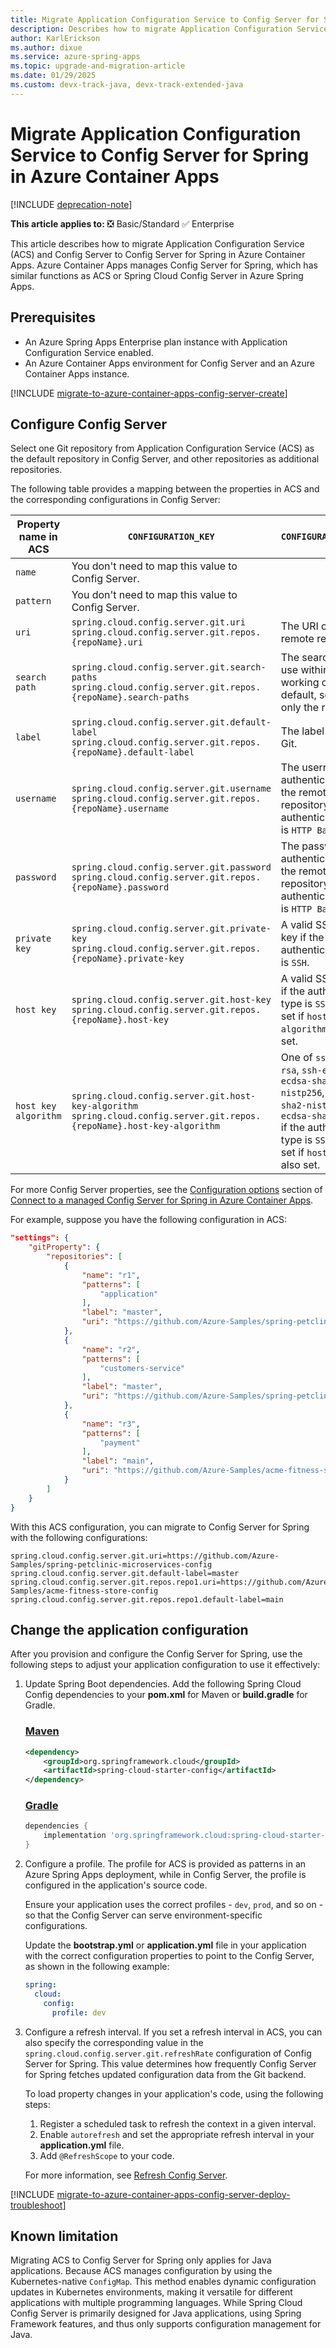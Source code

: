 ```yaml
---
title: Migrate Application Configuration Service to Config Server for Spring in Azure Container Apps
description: Describes how to migrate Application Configuration Service and Config Server to Config Server for Spring in Azure Container Apps.
author: KarlErickson
ms.author: dixue
ms.service: azure-spring-apps
ms.topic: upgrade-and-migration-article
ms.date: 01/29/2025
ms.custom: devx-track-java, devx-track-extended-java
---
```


# Migrate Application Configuration Service to Config Server for Spring in Azure Container Apps

[!INCLUDE [deprecation-note](../includes/deprecation-note.md)]

**This article applies to:** ❎ Basic/Standard ✅ Enterprise

This article describes how to migrate Application Configuration Service (ACS) and Config Server to Config Server for Spring in Azure Container Apps. Azure Container Apps manages Config Server for Spring, which has similar functions as ACS or Spring Cloud Config Server in Azure Spring Apps.

## Prerequisites

- An Azure Spring Apps Enterprise plan instance with Application Configuration Service enabled.
- An Azure Container Apps environment for Config Server and an Azure Container Apps instance.

[!INCLUDE [migrate-to-azure-container-apps-config-server-create](includes/migrate-to-azure-container-apps-config-server-create.md)]

## Configure Config Server

Select one Git repository from Application Configuration Service (ACS) as the default repository in Config Server, and other repositories as additional repositories.

The following table provides a mapping between the properties in ACS and the corresponding configurations in Config Server:

| Property name in ACS | `CONFIGURATION_KEY`                                                                                                            | `CONFIGURATION_VALUE`                                                                                                                                                                          |
|----------------------|--------------------------------------------------------------------------------------------------------------------------------|------------------------------------------------------------------------------------------------------------------------------------------------------------------------------------------------|
| `name`               | You don't need to map this value to Config Server.                                                                             |                                                                                                                                                                                                |
| `pattern`            | You don't need to map this value to Config Server.                                                                             |                                                                                                                                                                                                |
| `uri`                | `spring.cloud.config.server.git.uri` <br/> `spring.cloud.config.server.git.repos.{repoName}.uri`                               | The URI of the remote repository.                                                                                                                                                              |
| `search path`        | `spring.cloud.config.server.git.search-paths` <br/> `spring.cloud.config.server.git.repos.{repoName}.search-paths`             | The search paths to use within the local working copy. By default, searches only the root.                                                                                                     |
| `label`              | `spring.cloud.config.server.git.default-label` <br/> `spring.cloud.config.server.git.repos.{repoName}.default-label`           | The label used for Git.                                                                                                                                                                        |
| `username`           | `spring.cloud.config.server.git.username` <br/> `spring.cloud.config.server.git.repos.{repoName}.username`                     | The username for authentication with the remote repository if the authentication type is `HTTP Basic`.                                                                                         |
| `password`           | `spring.cloud.config.server.git.password` <br/> `spring.cloud.config.server.git.repos.{repoName}.password`                     | The password for authentication with the remote repository if the authentication type is `HTTP Basic`.                                                                                         |
| `private key`        | `spring.cloud.config.server.git.private-key` <br/> `spring.cloud.config.server.git.repos.{repoName}.private-key`               | A valid SSH private key if the authentication type is `SSH`.                                                                                                                                   |
| `host key`           | `spring.cloud.config.server.git.host-key` <br/> `spring.cloud.config.server.git.repos.{repoName}.host-key`                     | A valid SSH host key if the authentication type is `SSH`. Must be set if `host-key-algorithm` is also set.                                                                                     |
| `host key algorithm` | `spring.cloud.config.server.git.host-key-algorithm` <br/> `spring.cloud.config.server.git.repos.{repoName}.host-key-algorithm` | One of `ssh-dss`, `ssh-rsa`, `ssh-ed25519`, `ecdsa-sha2-nistp256`, `ecdsa-sha2-nistp384`, or `ecdsa-sha2-nistp521` if the authentication type is `SSH`. Must be set if `host-key` is also set. |

For more Config Server properties, see the [Configuration options](../../container-apps/java-config-server.md#configuration-options) section of [Connect to a managed Config Server for Spring in Azure Container Apps](../../container-apps/java-config-server.md).

For example, suppose you have the following configuration in ACS:

```json
"settings": {
    "gitProperty": {
        "repositories": [
            {
                "name": "r1",
                "patterns": [
                    "application"
                ],
                "label": "master",
                "uri": "https://github.com/Azure-Samples/spring-petclinic-microservices-config"
            },
            {
                "name": "r2",
                "patterns": [
                    "customers-service"
                ],
                "label": "master",
                "uri": "https://github.com/Azure-Samples/spring-petclinic-microservices-config"
            },
            {
                "name": "r3",
                "patterns": [
                    "payment"
                ],
                "label": "main",
                "uri": "https://github.com/Azure-Samples/acme-fitness-store-config"
            }
        ]
    }
}
```

With this ACS configuration, you can migrate to Config Server for Spring with the following configurations:

```properties
spring.cloud.config.server.git.uri=https://github.com/Azure-Samples/spring-petclinic-microservices-config
spring.cloud.config.server.git.default-label=master
spring.cloud.config.server.git.repos.repo1.uri=https://github.com/Azure-Samples/acme-fitness-store-config
spring.cloud.config.server.git.repos.repo1.default-label=main
```

## Change the application configuration

After you provision and configure the Config Server for Spring, use the following steps to adjust your application configuration to use it effectively:

1. Update Spring Boot dependencies. Add the following Spring Cloud Config dependencies to your **pom.xml** for Maven or **build.gradle** for Gradle.

   ### [Maven](#tab/maven)

   ```xml
   <dependency>
       <groupId>org.springframework.cloud</groupId>
       <artifactId>spring-cloud-starter-config</artifactId>
   </dependency>
   ```

   ### [Gradle](#tab/gradle)

   ```gradle
   dependencies {
       implementation 'org.springframework.cloud:spring-cloud-starter-config'
   }
   ```

1. Configure a profile. The profile for ACS is provided as patterns in an Azure Spring Apps deployment, while in Config Server, the profile is configured in the application's source code.

   Ensure your application uses the correct profiles - `dev`, `prod`, and so on - so that the Config Server can serve environment-specific configurations.

   Update the **bootstrap.yml** or **application.yml** file in your application with the correct configuration properties to point to the Config Server, as shown in the following example:

   ```yaml
   spring:
     cloud:
       config:
         profile: dev
   ```

1. Configure a refresh interval. If you set a refresh interval in ACS, you can also specify the corresponding value in the `spring.cloud.config.server.git.refreshRate` configuration of Config Server for Spring. This value determines how frequently Config Server for Spring fetches updated configuration data from the Git backend.

   To load property changes in your application's code, using the following steps:

   1. Register a scheduled task to refresh the context in a given interval.
   1. Enable `autorefresh` and set the appropriate refresh interval in your **application.yml** file.
   1. Add `@RefreshScope` to your code.

   For more information, see [Refresh Config Server](../basic-standard/how-to-config-server.md#refresh-config-server).

[!INCLUDE [migrate-to-azure-container-apps-config-server-deploy-troubleshoot](includes/migrate-to-azure-container-apps-config-server-deploy-troubleshoot.md)]

## Known limitation

Migrating ACS to Config Server for Spring only applies for Java applications. Because ACS manages configuration by using the Kubernetes-native `ConfigMap`. This method enables dynamic configuration updates in Kubernetes environments, making it versatile for different applications with multiple programming languages. While Spring Cloud Config Server is primarily designed for Java applications, using Spring Framework features, and thus only supports configuration management for Java.
